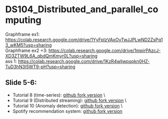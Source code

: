 # DS104_Distributed_and_parallel_computing

Graphframe ex1: https://colab.research.google.com/drive/1YyFplzVAxOyTwJJPLwND2ZsPq13_wKM5?usp=sharing \
Graphframe ex2 +3: https://colab.research.google.com/drive/1mpirPAzcJ-XD3ZTW9L6A_qbdQmKmyr0L?usp=sharing \
ass 1: https://colab.research.google.com/drive/1KzR4wljwpspkn0HZ-TuD3hN3l5WT9-pH?usp=sharing 

## Slide 5-6:
- Tutorial 8 (time-series): [github fork version](https://github.com/VOTUANANH01/time-series-kafka-demo) \
- Tutorial 9 (Distributed streaming): [github fork version](https://github.com/VOTUANANH01/DistributedStreamingWithPythonAndKafka) \
- Tutorial 10 (Anomaly detection): [github fork version](https://github.com/VOTUANANH01/kafkaml-anomaly-detection) \
- Spotify recommendation system: [github fork version](https://github.com/VOTUANANH01/Spotify-Recommendation-System-using-Pyspark-and-Kafka)

